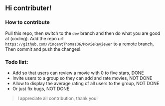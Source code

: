 ## Hi contributer!

### How to contribute

Pull this repo, then switch to the `dev` branch and then do what you are good at (coding). Add the repo url `https://github.com/VincentThomas06/MovieReviewer` to a remote branch, Then commit and push the changes!

### Todo list:

- Add so that users can review a movie with 0 to five stars, DONE
- Invite users to a group so they can add and rate movies, NOT DONE
- Allow to display the average rating of all users to the group, NOT DONE
- Or just fix bugs, NOT DONE

> I appreciate all contribution, thank you!
